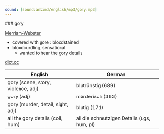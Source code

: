 ```yaml
---
sound: [sound:ankimd/english/mp3/gory.mp3]
---
```


\### gory

[Merriam-Webster](https://www.merriam-webster.com/dictionary/gory)

- covered with gore : bloodstained
- bloodcurdling, sensational
    - wanted to hear the gory details

[dict.cc](https://www.dict.cc/gory)

| English        | German       |
| -------------- | ------------ |
| gory (scene, story, violence, adj) | blutrünstig (689) |
| gory (adj) | mörderisch (383) |
| gory (murder, detail, sight, adj) | blutig (171) |
| all the gory details (coll, hum) | all die schmutzigen Details (ugs, hum, pl) |
